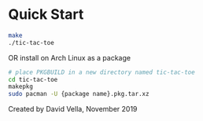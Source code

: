 # Quick Start
```bash
make
./tic-tac-toe
```
OR install on Arch Linux as a package
```bash
# place PKGBUILD in a new directory named tic-tac-toe
cd tic-tac-toe
makepkg
sudo pacman -U {package name}.pkg.tar.xz
```

Created by David Vella, November 2019
